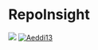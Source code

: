 # RepoInsight

![](https://github.com/Aeddi13/RepoInsight/workflows/CI/badge.svg)
[![Aeddi13](https://circleci.com/gh/Aeddi13/RepoInsight.svg)](https://app.circleci.com/github/Aeddi13/RepoInsight/pipelines)
